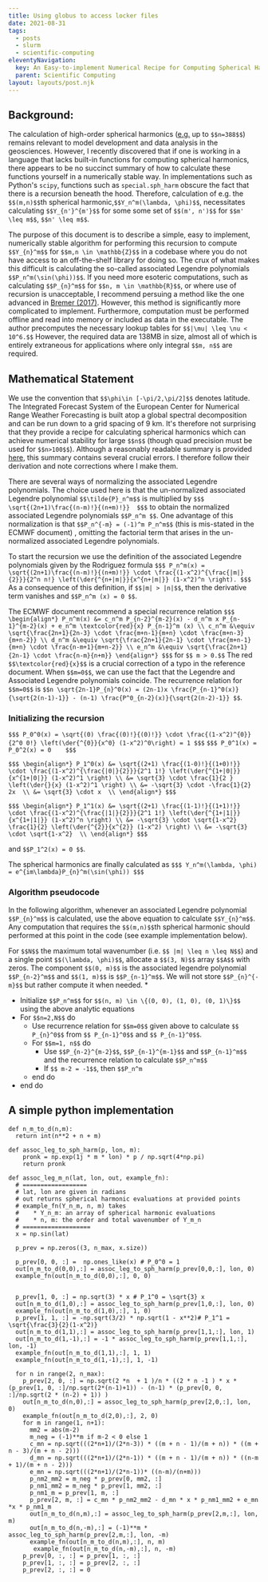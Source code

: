 ```yaml
---
title: Using globus to access locker files  
date: 2021-08-31
tags:
  - posts
  - slurm
  - scientific-computing
eleventyNavigation:
  key: An Easy-to-implement Numerical Recipe for Computing Spherical Harmonics
  parent: Scientific Computing
layout: layouts/post.njk
---
```


## Background:

The calculation of high-order spherical harmonics ([e.g.](https://climatedataguide.ucar.edu/climate-tools/common-spectral-model-grid-resolutions) up to `$$n=388$$`)
remains relevant to model development and data analysis in the geosciences. 
However, I recently discovered that if one is working in a language that lacks built-in functions for computing
spherical harmonics, there appears to be no succinct summary of how to calculate these functions yourself in a numerically stable way.
In implementations such as Python's `scipy`, functions such as `special.sph_harm` obscure the fact that 
there is a recursion beneath the hood. Therefore, calculation of e.g. the `$$(m,n)$$`th spherical harmonic,`$$Y_n^m(\lambda, \phi)$$`,
necessitates calculating `$$Y_{n'}^{m'}$$` for some some set of `$$(m', n')$$` for `$$m' \leq m$$`, `$$n' \leq m$$`.

The purpose of this document is to describe a simple, easy to implement, numerically stable algorithm for performing this
recursion to compute `$$Y_{n}^m$$` for `$$m,n \in \mathbb{Z}$$` in a codebase where you do not have access to an off-the-shelf library for doing so. 
The crux of what makes this difficult is calculating the so-called associated Legendre polynomials `$$P_n^m(\sin(\phi))$$`. 
If you need more esoteric computations, such as calculating `$$P_{n}^m$$` for `$$n, m \in \mathbb{R}$$`, or where use of recursion is unacceptable,
I recommend persuing a method like the one advanced in [Bremer (2017)](https://arxiv.org/abs/1707.03287). However, this method is 
significantly more complicated to implement. Furthermore, computation must be performed offline and read into memory or included as data in the executable.
The author precomputes the necessary lookup tables for `$$|\mu| \leq \nu < 10^6.$$` However, the required data are 138MB in size,
almost all of which is entirely extraneous for applications where only integral `$$m, n$$` are required.


## Mathematical Statement

We use the convention that `$$\phi\in [-\pi/2,\pi/2]$$` denotes latitude.
The Integrated Forecast System of the European Center for Numerical Range Weather Forecasting is built atop
a global spectral decomposition and can be run down to a grid spacing of 9 km.
It's therefore not surprising that they provide a recipe for calculating spherical harmonics 
which can achieve numerical stability for large `$$n$$` (though quad precision must be used for `$$n>100$$`).
Although a reasonably readable summary is provided [here](https://web.archive.org/web/20231219172924/https://www.ecmwf.int/sites/default/files/elibrary/1983/10253-spectral-technique.pdf),
this summary contains several crucial errors. I therefore follow their derivation and note corrections where I make them.

There are several ways of normalizing the associated Legendre polynomials. The choice used here is that the un-normalized
associated Legendre polynomial `$$\tilde{P}_n^m$$` is multiplied by
`$$$
\sqrt{(2n+1)\frac{(n-m)!}{(n+m)!}} 
$$$`
to obtain the normalized associated Legendre polynomials `$$P_n^m $$`. One advantage of this normalization
is that `$$P_n^{-m} = (-1)^m P_n^m$$` (this is mis-stated in the ECMWF document)
, omitting the factorial term that arises in the un-normalized associated Legendre polynomials.

To start the recursion we use the definition of the associated Legendre polynomials given by the Rodriguez formula
`$$$
P_n^m(x) = \sqrt{(2n+1)\frac{(n-m)!}{(n+m)!}} \cdot \frac{(1-x^2)^{\frac{|m|}{2}}}{2^n n!} \left(\der{^{n+|m|}}{x^{n+|m|}} (1-x^2)^n \right).
$$$`
As a consequence of this definition, if `$$|m| > |n|$$`, then
the derivative term vanishes and `$$P_n^m (x) = 0 $$`. 

The ECMWF document recommend a special recurrence relation
`$$$
\begin{align*}
  P_n^m(x) &= c_n^m P_{n-2}^{m-2}(x) - d_n^m x P_{n-1}^{m-2}(x) + e_n^m \textcolor{red}{x} P_{n-1}^m (x) \\
  c_n^m &\equiv \sqrt{\frac{2n+1}{2n-3} \cdot \frac{m+n-1}{m+n} \cdot \frac{m+n-3}{m+n-2}} \\
  d_n^m &\equiv \sqrt{\frac{2n+1}{2n-1} \cdot \frac{m+n-1}{m+n} \cdot \frac{n-m+1}{m+n-2}} \\
  e_n^m &\equiv \sqrt{\frac{2n+1}{2n-1} \cdot \frac{n-m}{n+m}}
\end{align*}
$$$`
for `$$ m > 0.$$` The red `$$\textcolor{red}{x}$$` is a crucial correction of a typo in the reference document. When `$$m=0$$`, we can use the fact that the Legendre and Associated Legendre polynomials coincide.
The recurrence relation for `$$m=0$$` is `$$n \sqrt{2n-1}P_{n}^0(x) = (2n-1)x \frac{P_{n-1}^0(x)}{\sqrt{2(n-1)-1}} - (n-1) \frac{P^0_{n-2}(x)}{\sqrt{2(n-2)-1}} $$`.

### Initializing the recursion

`$$$
P_0^0(x) = \sqrt{(0) \frac{(0)!}{(0)!}} \cdot \frac{(1-x^2)^{0}}{2^0 0!} \left(\der{^{0}}{x^0} (1-x^2)^0\right) = 1
$$$`
`$$$ P_0^1(x) = P_0^2(x) = 0    $$$`

`$$$
\begin{align*}
P_1^0(x) &= \sqrt{(2+1) \frac{(1-0)!}{(1+0)!}} \cdot \frac{(1-x^2)^{\frac{|0|}{2}}}{2^1 1!} \left(\der{^{1+|0|}}{x^{1+|0|}} (1-x^2)^1 \right) \\
&= \sqrt{3} \cdot \frac{1}{2 } \left(\der{}{x} (1-x^2)^1 \right) \\
&= -\sqrt{3} \cdot -\frac{1}{2} 2x  \\
&= \sqrt{3} \cdot x  \\
\end{align*}
$$$`

`$$$
\begin{align*}
P_1^1(x) &= \sqrt{(2+1) \frac{(1-1)!}{(1+1)!}} \cdot \frac{(1-x^2)^{\frac{|1|}{2}}}{2^1 1!} \left(\der{^{1+|1|}}{x^{1+|1|}} (1-x^2)^n \right) \\
    &= -\sqrt{3} \cdot \sqrt{1-x^2} \frac{1}{2} \left(\der{^{2}}{x^{2}} (1-x^2) \right) \\
    &= -\sqrt{3} \cdot \sqrt{1-x^2}  \\
\end{align*}
$$$`

and `$$P_1^2(x) = 0 $$`.

The spherical harmonics are finally calculated as
`$$$
  Y_n^m(\lambda, \phi) = e^{im\lambda}P_{n}^m(\sin(\phi))
$$$`

### Algorithm pseudocode
In the following algorithm, whenever an associated Legendre polynomial `$$P_{n}^m$$` is calculated,
use the above equation to calculate `$$Y_{n}^m$$`. Any computation that requires the `$$(m,n)$$`th spherical harmonic
should performed at this point in the code (see example implementation below).

For `$$N$$` the maximum total wavenumber (i.e. `$$ |m| \leq n \leq N$$`) and a single point `$$(\lambda, \phi)$$`, 
allocate a `$$(3, N)$$` array `$$A$$` with zeros. The component `$$(0, m)$$` is the associated legendre polynomial
`$$P_{n-2}^m$$` and `$$(1, m)$$` is `$$P_{n-1}^m$$`. We will not store `$$P_{n}^{-m}$$` but rather compute it when needed.
* 
* Initialize `$$P_n^m$$` for `$$(n, m) \in \{(0, 0), (1, 0), (0, 1)\}$$` using the above analytic equations
* For `$$n=2,N$$` do
  * Use recurrence relation for `$$m=0$$` given above to calculate `$$ P_{n}^0$$` from `$$ P_{n-1}^0$$` and `$$ P_{n-1}^0$$`.
  * For `$$m=1, n$$` do
    - Use `$$P_{n-2}^{m-2}$$`, `$$P_{n-1}^{m-1}$$` and `$$P_{n-1}^m$$` and the recurrence relation to calculate `$$P_n^m$$`
    - If `$$ m-2 = -1$$`, then `$$P_n^m`
  * end do
* end do






## A simple python implementation

```
def n_m_to_d(n,m):
  return int(n**2 + n + m)

def assoc_leg_to_sph_harm(p, lon, m):
    pronk = np.exp(1j * m * lon) * p / np.sqrt(4*np.pi)
    return pronk

def assoc_leg_m_n(lat, lon, out, example_fn):
  # ==================
  # lat, lon are given in radians
  # out returns spherical harmonic evaluations at provided points
  # example_fn(Y_n_m, n, m) takes 
  #    * Y_n_m: an array of spherical harmonic evaluations
  #    * n, m: the order and total wavenumber of Y_m_n
  # ===================
  x = np.sin(lat)

  p_prev = np.zeros((3, n_max, x.size))

  p_prev[0, 0, :] =  np.ones_like(x) # P_0^0 = 1
  out[n_m_to_d(0,0),:] = assoc_leg_to_sph_harm(p_prev[0,0,:], lon, 0)
  example_fn(out[n_m_to_d(0,0),:], 0, 0)


  p_prev[1, 0, :] = np.sqrt(3) * x # P_1^0 = \sqrt{3} x
  out[n_m_to_d(1,0),:] = assoc_leg_to_sph_harm(p_prev[1,0,:], lon, 0)
  example_fn(out[n_m_to_d(1,0),:], 1, 0)
  p_prev[1, 1, :] = -np.sqrt(3/2) * np.sqrt(1 - x**2)# P_1^1 = \sqrt{\frac{3}{2}(1-x^2)}
  out[n_m_to_d(1,1),:] = assoc_leg_to_sph_harm(p_prev[1,1,:], lon, 1)
  out[n_m_to_d(1,-1),:] = -1 * assoc_leg_to_sph_harm(p_prev[1,1,:], lon, -1)
  example_fn(out[n_m_to_d(1,1),:], 1, 1)
  example_fn(out[n_m_to_d(1,-1),:], 1, -1)

  for n in range(2, n_max):
    p_prev[2, 0, :] = np.sqrt(2 *n  + 1 )/n * ((2 * n -1 ) * x * (p_prev[1, 0, :]/np.sqrt(2*(n-1)+1)) - (n-1) * (p_prev[0, 0, :]/np.sqrt(2 * (n-2) + 1)) )
    out[n_m_to_d(n,0),:] = assoc_leg_to_sph_harm(p_prev[2,0,:], lon, 0)
    example_fn(out[n_m_to_d(2,0),:], 2, 0)
    for m in range(1, n+1):
      mm2 = abs(m-2)
      m_neg = (-1)**m if m-2 < 0 else 1
      c_mn = np.sqrt(((2*n+1)/(2*n-3)) * ((m + n - 1)/(m + n)) * ((m + n - 3)/(m + n - 2)))
      d_mn = np.sqrt(((2*n+1)/(2*n-1)) * ((m + n - 1)/(m + n)) * ((n-m + 1)/(m + n - 2)))
      e_mn = np.sqrt(((2*n+1)/(2*n-1))* ((n-m)/(n+m)))
      p_nm2_mm2 = m_neg * p_prev[0, mm2, :]
      p_nm1_mm2 = m_neg * p_prev[1, mm2, :]
      p_nm1_m = p_prev[1, m, :]
      p_prev[2, m, :] = c_mn * p_nm2_mm2 - d_mn * x * p_nm1_mm2 + e_mn *x * p_nm1_m
      out[n_m_to_d(n,m),:] = assoc_leg_to_sph_harm(p_prev[2,m,:], lon, m)
      out[n_m_to_d(n,-m),:] = (-1)**m * assoc_leg_to_sph_harm(p_prev[2,m,:], lon, -m)
      example_fn(out[n_m_to_d(n,m),:], n, m)
       example_fn(out[n_m_to_d(n,-m),:], n, -m)
    p_prev[0, :, :] = p_prev[1, :, :]
    p_prev[1, :, :] = p_prev[2, :, :]
    p_prev[2, :, :] = 0
```


